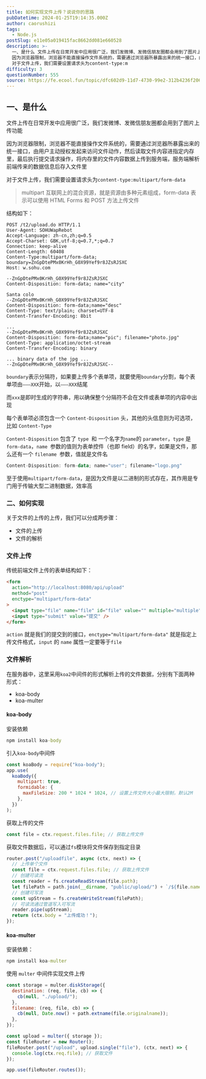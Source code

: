 ```yaml
---
title: 如何实现文件上传？说说你的思路
pubDatetime: 2024-01-25T19:14:35.000Z
author: caorushizi
tags:
  - Node.js
postSlug: e11e05a019415fac8662dd081e660528
description: >-
  一、是什么 文件上传在日常开发中应用很广泛，我们发微博、发微信朋友圈都会用到了图片上传功能
  因为浏览器限制，浏览器不能直接操作文件系统的，需要通过浏览器所暴露出来的统一接口，由用户主动授权发起来访问文件动作，然后读取文件内容进指定内存里，最后执行提交请求操作，将内存里的文件内容数据上传到服务端，服务端解析前端传来的数据信息后存入文件里
  对于文件上传，我们需要设置请求头为content-type:m
difficulty: 3
questionNumber: 555
source: https://fe.ecool.fun/topic/dfc602d9-11d7-4730-99e2-312b4236f206
---
```


## 一、是什么

文件上传在日常开发中应用很广泛，我们发微博、发微信朋友圈都会用到了图片上传功能

因为浏览器限制，浏览器不能直接操作文件系统的，需要通过浏览器所暴露出来的统一接口，由用户主动授权发起来访问文件动作，然后读取文件内容进指定内存里，最后执行提交请求操作，将内存里的文件内容数据上传到服务端，服务端解析前端传来的数据信息后存入文件里

对于文件上传，我们需要设置请求头为`content-type:multipart/form-data`

> multipart 互联网上的混合资源，就是资源由多种元素组成，form-data 表示可以使用 HTML Forms 和 POST 方法上传文件

结构如下：

```http
POST /t2/upload.do HTTP/1.1
User-Agent: SOHUWapRebot
Accept-Language: zh-cn,zh;q=0.5
Accept-Charset: GBK,utf-8;q=0.7,*;q=0.7
Connection: keep-alive
Content-Length: 60408
Content-Type:multipart/form-data; boundary=ZnGpDtePMx0KrHh_G0X99Yef9r8JZsRJSXC
Host: w.sohu.com

--ZnGpDtePMx0KrHh_G0X99Yef9r8JZsRJSXC
Content-Disposition: form-data; name="city"

Santa colo
--ZnGpDtePMx0KrHh_G0X99Yef9r8JZsRJSXC
Content-Disposition: form-data;name="desc"
Content-Type: text/plain; charset=UTF-8
Content-Transfer-Encoding: 8bit

...
--ZnGpDtePMx0KrHh_G0X99Yef9r8JZsRJSXC
Content-Disposition: form-data;name="pic"; filename="photo.jpg"
Content-Type: application/octet-stream
Content-Transfer-Encoding: binary

... binary data of the jpg ...
--ZnGpDtePMx0KrHh_G0X99Yef9r8JZsRJSXC--
```

`boundary`表示分隔符，如果要上传多个表单项，就要使用`boundary`分割，每个表单项由`———XXX`开始，以`———XXX`结尾

而`xxx`是即时生成的字符串，用以确保整个分隔符不会在文件或表单项的内容中出现

每个表单项必须包含一个 `Content-Disposition` 头，其他的头信息则为可选项， 比如 `Content-Type`

`Content-Disposition` 包含了 `type `和 一个名字为`name`的 `parameter`，`type` 是 `form-data`，`name `参数的值则为表单控件（也即 field）的名字，如果是文件，那么还有一个 `filename `参数，值就是文件名

```kotlin
Content-Disposition: form-data; name="user"; filename="logo.png"
```

至于使用`multipart/form-data`，是因为文件是以二进制的形式存在，其作用是专门用于传输大型二进制数据，效率高

### 二、如何实现

关于文件的上传的上传，我们可以分成两步骤：

- 文件的上传
- 文件的解析

### 文件上传

传统前端文件上传的表单结构如下：

```html
<form
  action="http://localhost:8080/api/upload"
  method="post"
  enctype="multipart/form-data"
>
  <input type="file" name="file" id="file" value="" multiple="multiple" />
  <input type="submit" value="提交" />
</form>
```

`action` 就是我们的提交到的接口，`enctype="multipart/form-data"` 就是指定上传文件格式，`input` 的 `name` 属性一定要等于`file`

### 文件解析

在服务器中，这里采用`koa2`中间件的形式解析上传的文件数据，分别有下面两种形式：

- koa-body
- koa-multer

#### koa-body

安装依赖

```cmd
npm install koa-body
```

引入`koa-body`中间件

```js
const koaBody = require("koa-body");
app.use(
  koaBody({
    multipart: true,
    formidable: {
      maxFileSize: 200 * 1024 * 1024, // 设置上传文件大小最大限制，默认2M
    },
  })
);
```

获取上传的文件

```js
const file = ctx.request.files.file; // 获取上传文件
```

获取文件数据后，可以通过`fs`模块将文件保存到指定目录

```js
router.post("/uploadfile", async (ctx, next) => {
  // 上传单个文件
  const file = ctx.request.files.file; // 获取上传文件
  // 创建可读流
  const reader = fs.createReadStream(file.path);
  let filePath = path.join(__dirname, "public/upload/") + `/${file.name}`;
  // 创建可写流
  const upStream = fs.createWriteStream(filePath);
  // 可读流通过管道写入可写流
  reader.pipe(upStream);
  return (ctx.body = "上传成功！");
});
```

#### koa-multer

安装依赖：

```cmd
npm install koa-multer
```

使用 `multer` 中间件实现文件上传

```js
const storage = multer.diskStorage({
  destination: (req, file, cb) => {
    cb(null, "./upload/");
  },
  filename: (req, file, cb) => {
    cb(null, Date.now() + path.extname(file.originalname));
  },
});

const upload = multer({ storage });
const fileRouter = new Router();
fileRouter.post("/upload", upload.single("file"), (ctx, next) => {
  console.log(ctx.req.file); // 获取文件
});

app.use(fileRouter.routes());
```
